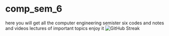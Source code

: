 # comp_sem_6
here you will get all the computer engineering semister six codes and notes and videos lectures of important topics enjoy it 
![GitHub Streak](https://github-readme-streak-stats.herokuapp.com/?user=pankajkolages&theme=tokyonight)
